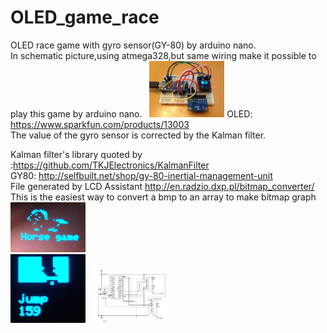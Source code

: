 # OLED_game_race  

OLED race game with gyro sensor(GY-80) by arduino nano.  
In schematic picture,using atmega328,but same wiring make it possible to play this game by arduino nano.  
<img src="picture/simple_hard.jpg" width=120px>
OLED: https://www.sparkfun.com/products/13003  
The value of the gyro sensor is corrected by the Kalman filter.
 
Kalman filter's library quoted by :https://github.com/TKJElectronics/KalmanFilter  
GY80: http://selfbuilt.net/shop/gy-80-inertial-management-unit  
File generated by LCD Assistant
http://en.radzio.dxp.pl/bitmap_converter/  
This is the easiest way to convert a bmp to an array to make bitmap graph 
<img src="picture/init.png" width=120px>    
<img src="picture/race.png" width=120px>  
<img src="picture/gyro_OLED.png" width=120px>
